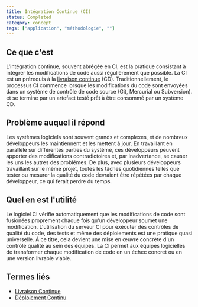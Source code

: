 ```yaml
---
title: Intégration Continue (CI)
status: Completed 
category: concept
tags: ["application", "méthodologie", ""]
---
```


## Ce que c'est

L'intégration continue, souvent abrégée en CI, est la pratique consistant à intégrer les modifications de code aussi régulièrement que possible.
La CI est un prérequis à la [livraison continue](/fr/continuous-delivery/) (CD).
Traditionnellement, le processus CI commence lorsque les modifications du code sont envoyées dans un système de contrôle de code source (Git, Mercurial ou Subversion).
et se termine par un artefact testé prêt à être consommé par un système CD.

## Problème auquel il répond

Les systèmes logiciels sont souvent grands et complexes, et de nombreux développeurs les maintiennent et les mettent à jour.
En travaillant en parallèle sur différentes parties du système,
ces développeurs peuvent apporter des modifications contradictoires et, par inadvertance, se causer les uns les autres des problémes.
De plus, avec plusieurs développeurs travaillant sur le même projet,
toutes les tâches quotidiennes telles que tester ou mesurer la qualité du code devraient être répétées par chaque développeur, ce qui ferait perdre du temps.

## Quel en est l'utilité

Le logiciel CI vérifie automatiquement que les modifications de code sont fusionées proprement chaque fois qu'un développeur soumet une modification.
L'utilisation du serveur CI pour exécuter des contrôles de qualité du code, des tests et même des déploiements est une pratique quasi universelle.
À ce titre, cela devient une mise en œuvre concrète d'un contrôle qualité au sein des équipes.
La CI permet aux équipes logicielles de transformer chaque modification de code en un échec concret ou en une version livrable viable.

## Termes liés

* [Livraison Continue](/fr/continuous-delivery/)
* [Déploiement Continu](/fr/continuous-deployment/)

